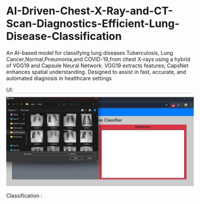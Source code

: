# AI-Driven-Chest-X-Ray-and-CT-Scan-Diagnostics-Efficient-Lung-Disease-Classification
An AI-based model for classifying lung diseases Tuberculosis, Lung Cancer,Normal,Pneumonia,and COVID-19,from chest X-rays using a hybrid of VGG19 and Capsule Neural Network. VGG19 extracts features; CapsNet enhances spatial understanding. Designed to assist in fast, accurate, and automated diagnosis in healthcare settings

UI:
![image alt](https://github.com/sundaresanrattinam187/AI-Driven-Chest-X-Ray-and-CT-Scan-Diagnostics-Efficient-Lung-Disease-Classification/blob/c62040668b9fa41069d206d8a3272291702839aa/1.jpg)

Classification :

